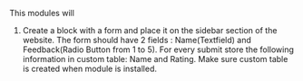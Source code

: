 This modules will 
1. Create a block with a form and place it on the sidebar section of the website. The form should have 2 fields : Name(Textfield) and Feedback(Radio Button from 1 to 5). For every submit store the following information in custom table: Name and Rating. Make sure custom table is created when module is installed.